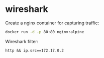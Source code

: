 # wireshark

Create a nginx container for capturing traffic:
```bash
docker run -d -p 80:80 nginx:alpine
```

Wireshark filter:
```
http && ip.src==172.17.0.2
```
